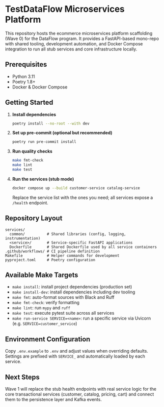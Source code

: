 # TestDataFlow Microservices Platform

This repository hosts the ecommerce microservices platform scaffolding (Wave 0) for the DataFlow program. It provides a FastAPI-based mono-repo with shared tooling, development automation, and Docker Compose integration to run all stub services and core infrastructure locally.

## Prerequisites
- Python 3.11
- Poetry 1.8+
- Docker & Docker Compose

## Getting Started
1. **Install dependencies**
   ```bash
   poetry install --no-root --with dev
   ```
2. **Set up pre-commit (optional but recommended)**
   ```bash
   poetry run pre-commit install
   ```
3. **Run quality checks**
   ```bash
   make fmt-check
   make lint
   make test
   ```
4. **Run the services (stub mode)**
   ```bash
   docker compose up --build customer-service catalog-service
   ```
   Replace the service list with the ones you need; all services expose a `/health` endpoint.

## Repository Layout
```
services/
  common/          # Shared libraries (config, logging, instrumentation)
  <service>/       # Service-specific FastAPI applications
  Dockerfile       # Shared Dockerfile used by all service containers
.github/workflows/ # CI pipeline definition
Makefile           # Helper commands for development
pyproject.toml     # Poetry configuration
```

## Available Make Targets
- `make install`: install project dependencies (production set)
- `make install-dev`: install dependencies including dev tooling
- `make fmt`: auto-format sources with Black and Ruff
- `make fmt-check`: verify formatting
- `make lint`: run `mypy` and `ruff`
- `make test`: execute pytest suite across all services
- `make run-service SERVICE=<name>`: run a specific service via Uvicorn (e.g. `SERVICE=customer_service`)

## Environment Configuration
Copy `.env.example` to `.env` and adjust values when overriding defaults. Settings are prefixed with `SERVICE_` and automatically loaded by each service.

## Next Steps
Wave 1 will replace the stub health endpoints with real service logic for the core transactional services (customer, catalog, pricing, cart) and connect them to the persistence layer and Kafka events.
